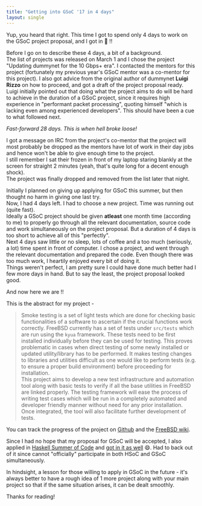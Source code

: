 ```yaml
---
title: "Getting into GSoC '17 in 4 days"
layout: single
---
```


Yup, you heard that right. This time I got to spend only 4 days to work on the GSoC project proposal, and I got in :tada: !!

Before I go on to describe these 4 days, a bit of a background.  
The list of projects was released on March 1 and I chose the project "Updating dummynet for the 10 Gbps+ era". I contacted the mentors for this project (fortunately my previous year's GSoC mentor was a co-mentor for this project). I also got advice from the original author of dummynet **Luigi Rizzo** on how to proceed, and got a draft of the project proposal ready.
Luigi initially pointed out that doing what the project aims to do will be hard to achieve in the duration of a GSoC project, since it requires high experience in "performant packet processing", quoting himself "which is lacking even among experienced developers". This should have been a cue to what followed next.

_Fast-forward 28 days. This is when hell broke loose!_  

I got a message on IRC from the project's co-mentor that the project will most probably be dropped as the mentors have lot of work in their day jobs and hence won't be able to give enough time to the project.  
I still remember I sat their frozen in front of my laptop staring blankly at the screen for straight 2 minutes (yeah, that's quite long for a decent enough shock).  
The project was finally dropped and removed from the list later that night.

Initially I planned on giving up applying for GSoC this summer, but then thought no harm in giving one last try.  
Now, I had 4 days left. I had to choose a new project. Time was running out (quite fast).  
Ideally a GSoC project should be given **atleast** one month time (according to me) to properly go through all the relevant documentation, source code and work simultaneously on the project proposal. But a duration of 4 days is too short to achieve all of this "perfectly".  
Next 4 days saw little or no sleep, lots of coffee and a too much (seriously, a lot) time spent in front of computer. I chose a project, and went through the relevant documentation and prepared the code. Even though there was too much work, I heartily enjoyed every bit of doing it.  
Things weren't perfect, I am pretty sure I could have done much better had I few more days in hand. But to say the least, the project proposal looked good.

And now here we are !!

This is the abstract for my project -  

>Smoke testing is a set of light tests which are done for checking basic functionalities of a software to ascertain if the crucial functions work correctly.
FreeBSD currently has a set of tests under `src/tests` which are run using the `kyua` framework. These tests need to be first installed individually before they can be used for testing. This proves problematic in cases when direct testing of some newly installed or updated utility/library has to be performed. It makes testing changes to libraries and utilities difficult as one would like to perform tests (e.g. to ensure a proper build environment) before proceeding for installation.  
This project aims to develop a new test infrastructure and automation tool along with basic tests to verify if all the base utilities in FreeBSD are linked properly. The testing framework will ease the process of writing test cases which will be run in a completely automated and developer friendly manner without need for any prior installation. Once integrated, the tool will also facilitate further development of tests.

You can track the progress of the project on [Github](https://github.com/shivrai/smoketestsuite/) and the [FreeBSD wiki](https://wiki.freebsd.org/SummerOfCode2017/SmokeTestingOfBaseUtilities).

Since I had no hope that my proposal for GSoC will be accepted, I also applied in [Haskell Summer of Code](https://summer.haskell.org/) and [got in it as well](/images/hsoc17-acceptance.png) :smile:. Had to back out of it since cannot "officially" participate in both HSoC and GSoC simultaneously.

In hindsight, a lesson for those willing to apply in GSoC in the future - it's always better to have a rough idea of 1 more project along with your main project so that if the same situation arises, it can be dealt smoothly.

Thanks for reading!
